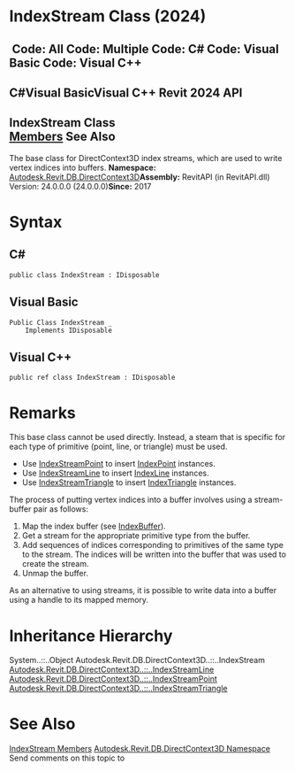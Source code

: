 # IndexStream Class (2024)

﻿
 Code: All Code: Multiple Code: C# Code: Visual Basic Code: Visual C++   
---  
C#Visual BasicVisual C++
Revit 2024 API  
---  
IndexStream Class  
[Members](402d0836-1f62-8762-5c60-83e34ea06520.md "IndexStream Members") See Also  
---  
The base class for DirectContext3D index streams, which are used to write vertex indices into buffers. 
**Namespace:** [Autodesk.Revit.DB.DirectContext3D](f4ba10f0-55ea-5344-173b-688405391794.md "Autodesk.Revit.DB.DirectContext3D Namespace")**Assembly:** RevitAPI (in RevitAPI.dll) Version: 24.0.0.0 (24.0.0.0)**Since:** 2017 
# Syntax
C#  
---  
```text
public class IndexStream : IDisposable
```
  
Visual Basic  
---  
```text
Public Class IndexStream _
	Implements IDisposable
```
  
Visual C++  
---  
```text
public ref class IndexStream : IDisposable
```
  
# Remarks
This base class cannot be used directly. Instead, a steam that is specific for each type of primitive (point, line, or triangle) must be used. 
  * Use [IndexStreamPoint](b2ab0423-2e31-d5a2-ef70-197ca1bf9687.md "IndexStreamPoint Class") to insert [IndexPoint](cd53f076-2011-ce3a-f92e-3b384f21b8ec.md "IndexPoint Class") instances.
  * Use [IndexStreamLine](bc5f0c34-05dc-1957-13bd-f1199e12ba97.md "IndexStreamLine Class") to insert [IndexLine](3b22e25e-f934-3931-6f22-e451ffcc11b0.md "IndexLine Class") instances.
  * Use [IndexStreamTriangle](eb2d6eca-ee09-b69b-fb7c-c84a030cc580.md "IndexStreamTriangle Class") to insert [IndexTriangle](96cdfb77-c6e0-7866-c1f7-799f3dda0ad5.md "IndexTriangle Class") instances.

The process of putting vertex indices into a buffer involves using a stream-buffer pair as follows: 
  1. Map the index buffer (see [IndexBuffer](186f6b15-38c7-cee7-6163-396cfdea43ee.md "IndexBuffer Class")).
  2. Get a stream for the appropriate primitive type from the buffer.
  3. Add sequences of indices corresponding to primitives of the same type to the stream. The indices will be written into the buffer that was used to create the stream.
  4. Unmap the buffer.

As an alternative to using streams, it is possible to write data into a buffer using a handle to its mapped memory. 
# Inheritance Hierarchy
System..::..Object Autodesk.Revit.DB.DirectContext3D..::..IndexStream [Autodesk.Revit.DB.DirectContext3D..::..IndexStreamLine](bc5f0c34-05dc-1957-13bd-f1199e12ba97.md "IndexStreamLine Class") [Autodesk.Revit.DB.DirectContext3D..::..IndexStreamPoint](b2ab0423-2e31-d5a2-ef70-197ca1bf9687.md "IndexStreamPoint Class") [Autodesk.Revit.DB.DirectContext3D..::..IndexStreamTriangle](eb2d6eca-ee09-b69b-fb7c-c84a030cc580.md "IndexStreamTriangle Class")
# See Also
[IndexStream Members](402d0836-1f62-8762-5c60-83e34ea06520.md "IndexStream Members")
[Autodesk.Revit.DB.DirectContext3D Namespace](f4ba10f0-55ea-5344-173b-688405391794.md "Autodesk.Revit.DB.DirectContext3D Namespace")
Send comments on this topic to 